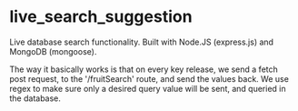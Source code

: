 # live_search_suggestion
Live database search functionality. Built with Node.JS (express.js) and MongoDB (mongoose).

The way it basically works is that on every key release, we send a fetch post request, to the '/fruitSearch' route, and send the values back.
We use regex to make sure only a desired query value will be sent, and queried in the database.
